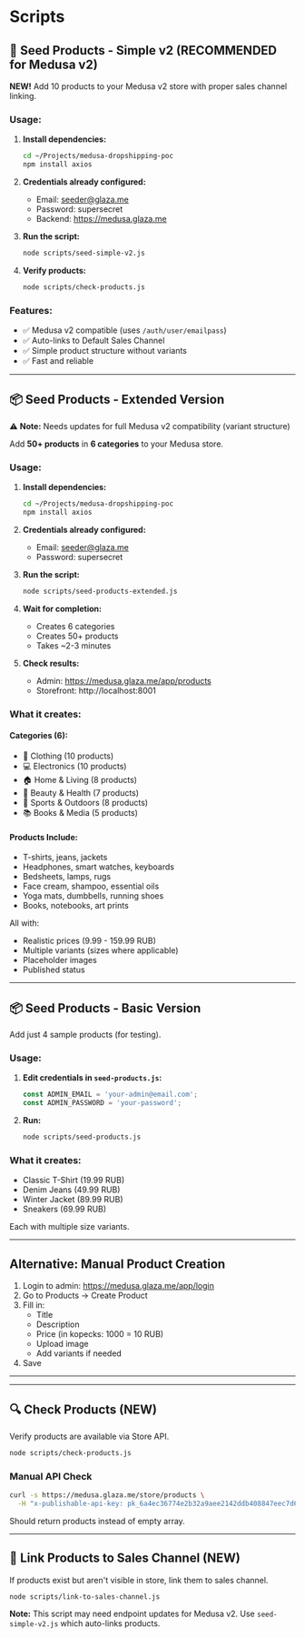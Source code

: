 # Scripts

## 🎯 Seed Products - Simple v2 (RECOMMENDED for Medusa v2)

**NEW!** Add 10 products to your Medusa v2 store with proper sales channel linking.

### Usage:

1. **Install dependencies:**
   ```bash
   cd ~/Projects/medusa-dropshipping-poc
   npm install axios
   ```

2. **Credentials already configured:**
   - Email: seeder@glaza.me
   - Password: supersecret
   - Backend: https://medusa.glaza.me

3. **Run the script:**
   ```bash
   node scripts/seed-simple-v2.js
   ```

4. **Verify products:**
   ```bash
   node scripts/check-products.js
   ```

### Features:
- ✅ Medusa v2 compatible (uses `/auth/user/emailpass`)
- ✅ Auto-links to Default Sales Channel
- ✅ Simple product structure without variants
- ✅ Fast and reliable

---

## 📦 Seed Products - Extended Version

⚠️ **Note:** Needs updates for full Medusa v2 compatibility (variant structure)

Add **50+ products** in **6 categories** to your Medusa store.

### Usage:

1. **Install dependencies:**
   ```bash
   cd ~/Projects/medusa-dropshipping-poc
   npm install axios
   ```

2. **Credentials already configured:**
   - Email: seeder@glaza.me
   - Password: supersecret

3. **Run the script:**
   ```bash
   node scripts/seed-products-extended.js
   ```

4. **Wait for completion:**
   - Creates 6 categories
   - Creates 50+ products
   - Takes ~2-3 minutes

5. **Check results:**
   - Admin: https://medusa.glaza.me/app/products
   - Storefront: http://localhost:8001

### What it creates:

#### Categories (6):
- 👕 Clothing (10 products)
- 💻 Electronics (10 products)
- 🏠 Home & Living (8 products)
- 💄 Beauty & Health (7 products)
- 🏃 Sports & Outdoors (8 products)
- 📚 Books & Media (5 products)

#### Products Include:
- T-shirts, jeans, jackets
- Headphones, smart watches, keyboards
- Bedsheets, lamps, rugs
- Face cream, shampoo, essential oils
- Yoga mats, dumbbells, running shoes
- Books, notebooks, art prints

All with:
- Realistic prices (9.99 - 159.99 RUB)
- Multiple variants (sizes where applicable)
- Placeholder images
- Published status

---

## 📦 Seed Products - Basic Version

Add just 4 sample products (for testing).

### Usage:

1. **Edit credentials in `seed-products.js`:**
   ```javascript
   const ADMIN_EMAIL = 'your-admin@email.com';
   const ADMIN_PASSWORD = 'your-password';
   ```

2. **Run:**
   ```bash
   node scripts/seed-products.js
   ```

### What it creates:

- Classic T-Shirt (19.99 RUB)
- Denim Jeans (49.99 RUB)
- Winter Jacket (89.99 RUB)
- Sneakers (69.99 RUB)

Each with multiple size variants.

---

## Alternative: Manual Product Creation

1. Login to admin: https://medusa.glaza.me/app/login
2. Go to Products → Create Product
3. Fill in:
   - Title
   - Description
   - Price (in kopecks: 1000 = 10 RUB)
   - Upload image
   - Add variants if needed
4. Save

---

---

## 🔍 Check Products (NEW)

Verify products are available via Store API.

```bash
node scripts/check-products.js
```

### Manual API Check

```bash
curl -s https://medusa.glaza.me/store/products \
  -H "x-publishable-api-key: pk_6a4ec36774e2b32a9aee2142ddb408847eec7d62cf9850e50588de669a0f35ac"
```

Should return products instead of empty array.

---

## 🔗 Link Products to Sales Channel (NEW)

If products exist but aren't visible in store, link them to sales channel.

```bash
node scripts/link-to-sales-channel.js
```

**Note:** This script may need endpoint updates for Medusa v2. Use `seed-simple-v2.js` which auto-links products.
